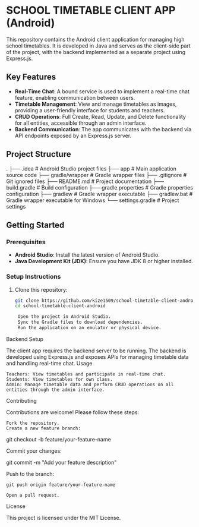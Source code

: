 # SCHOOL TIMETABLE CLIENT APP (Android)

This repository contains the Android client application for managing high school timetables. It is developed in Java and serves as the client-side part of the project, with the backend implemented as a separate project using Express.js.

## Key Features
- **Real-Time Chat**: A bound service is used to implement a real-time chat feature, enabling communication between users.
- **Timetable Management**: View and manage timetables as images, providing a user-friendly interface for students and teachers.
- **CRUD Operations**: Full Create, Read, Update, and Delete functionality for all entities, accessible through an admin interface.
- **Backend Communication**: The app communicates with the backend via API endpoints exposed by an Express.js server.

## Project Structure

. ├── .idea # Android Studio project files 
  ├── app # Main application source code 
  ├── gradle/wrapper # Gradle wrapper files 
  ├── .gitignore # Git ignored files 
  ├── README.md # Project documentation 
  ├── build.gradle # Build configuration 
  ├── gradle.properties # Gradle properties configuration 
  ├── gradlew # Gradle wrapper executable 
  ├── gradlew.bat # Gradle wrapper executable for Windows 
  └── settings.gradle # Project settings


## Getting Started
### Prerequisites
- **Android Studio**: Install the latest version of Android Studio.
- **Java Development Kit (JDK)**: Ensure you have JDK 8 or higher installed.

### Setup Instructions
1. Clone this repository:
   ```bash
   git clone https://github.com/kize1509/school-timetable-client-android.git
   cd school-timetable-client-android

    Open the project in Android Studio.
    Sync the Gradle files to download dependencies.
    Run the application on an emulator or physical device.

Backend Setup

The client app requires the backend server to be running. The backend is developed using Express.js and exposes APIs for managing timetable data and handling real-time chat.
Usage

    Teachers: View timetables and participate in real-time chat.
    Students: View timetables for own class.
    Admin: Manage timetable data and perform CRUD operations on all entities through the admin interface.

Contributing

Contributions are welcome! Please follow these steps:

    Fork the repository.
    Create a new feature branch:

git checkout -b feature/your-feature-name

Commit your changes:

git commit -m "Add your feature description"

Push to the branch:

    git push origin feature/your-feature-name

    Open a pull request.

License

This project is licensed under the MIT License.
